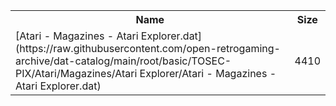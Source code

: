 <table>
<tr><th>Name</th><th>Size</th></tr>
<tr><td>[Atari - Magazines - Atari Explorer.dat](https://raw.githubusercontent.com/open-retrogaming-archive/dat-catalog/main/root/basic/TOSEC-PIX/Atari/Magazines/Atari Explorer/Atari - Magazines - Atari Explorer.dat)</td><td>4410</td></tr>
</table>
